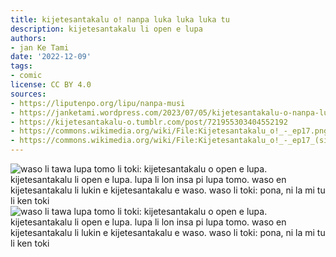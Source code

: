 ```yaml
---
title: kijetesantakalu o! nanpa luka luka luka tu
description: kijetesantakalu li open e lupa
authors:
- jan Ke Tami
date: '2022-12-09'
tags:
- comic
license: CC BY 4.0
sources:
- https://liputenpo.org/lipu/nanpa-musi
- https://janketami.wordpress.com/2023/07/05/kijetesantakalu-o-nanpa-luka-luka-luka-tu/
- https://kijetesantakalu-o.tumblr.com/post/721955303404552192
- https://commons.wikimedia.org/wiki/File:Kijetesantakalu_o!_-_ep17.png
- https://commons.wikimedia.org/wiki/File:Kijetesantakalu_o!_-_ep17_(sitelen_pona).png
---
```


![waso li tawa lupa tomo li toki: kijetesantakalu o open e lupa. kijetesantakalu li open e lupa. lupa li lon insa pi lupa tomo. waso en kijetesantakalu li lukin e kijetesantakalu e waso. waso li toki: pona, ni la mi tu li ken toki](https://upload.wikimedia.org/wikipedia/commons/e/e9/Kijetesantakalu_o%21_-_ep17.png)
![waso li tawa lupa tomo li toki: kijetesantakalu o open e lupa. kijetesantakalu li open e lupa. lupa li lon insa pi lupa tomo. waso en kijetesantakalu li lukin e kijetesantakalu e waso. waso li toki: pona, ni la mi tu li ken toki](https://upload.wikimedia.org/wikipedia/commons/8/89/Kijetesantakalu_o%21_-_ep17_%28sitelen_pona%29.png)